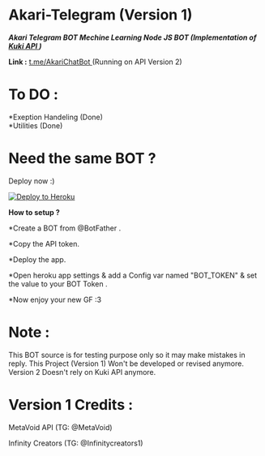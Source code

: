 # Akari-Telegram (Version 1)
<b> <i> Akari Telegram BOT Mechine Learning Node JS BOT (Implementation of <a href="kukiapi.xyz">Kuki API </a> )</b> </i>

<b> Link :</b> <a href="https://t.me/AkariChatBot"> t.me/AkariChatBot </a> (Running on API Version 2)

# To DO : <br>
*Exeption Handeling (Done) <br>
*Utilities (Done)


# Need the same BOT ?

Deploy now :) 

[![Deploy to Heroku](https://www.herokucdn.com/deploy/button.png)](https://heroku.com/deploy)

<b> How to setup ? </b>

*Create a BOT from @BotFather .

*Copy the API token.

*Deploy the app.

*Open heroku app settings & add a Config var named "BOT_TOKEN" & set the value to your BOT Token .

*Now enjoy your new GF :3

# Note :
This BOT source is for testing purpose only so it may make mistakes in reply.
This Project (Version 1) Won't be developed or revised anymore.
Version 2 Doesn't rely on Kuki API anymore.

# Version 1 Credits :

MetaVoid API (TG: @MetaVoid)

Infinity Creators (TG: @Infinitycreators1)
